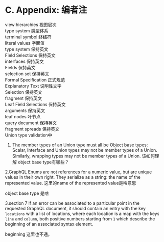 # C. Appendix: 编者注         

view hierarchies   视图层次            
type system  类型体系            
terminal symbol  终结符           
literal values 字面值                             
type system 保持英文            
Field Selections  保持英文                 
interfaces 保持英文          
Fields 保持英文          
selection set 保持英文           
Formal Specification 正式规范          
Explanatory Text 说明性文字         
Selection 保持英文          
fragment 保持英文                  
Leaf Field Selections 保持英文             
arguments 保持英文                 
leaf nodes 叶节点        
query document  保持英文        
fragment spreads 保持英文              
Union type validation中                 

1. The member types of an Union type must all be Object base types;
   Scalar, Interface and Union types may not be member types of a Union.
   Similarly, wrapping types may not be member types of a Union.
   该如何理解  object base type有哪些？               
 

2.GraphQL Enums are not references for a numeric value, but are unique values in
   their own right. They serialize as a string: the name of the represented value.
   这里的name of the represented value是啥意思               

object base type 是啥


3.section 7
If an error can be associated to a particular point in the requested GraphQL
document, it should contain an entry with the key `locations` with a list of
locations, where each location is a map with the keys `line` and `column`, both
positive numbers starting from `1` which describe the beginning of an
associated syntax element.

beginning 这里也不通。                 
